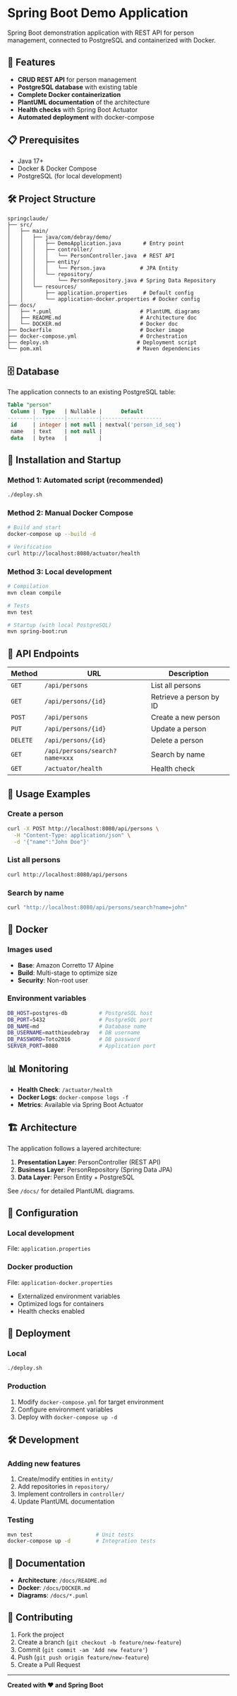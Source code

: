 # Spring Boot Demo Application

Spring Boot demonstration application with REST API for person management, connected to PostgreSQL and containerized with Docker.

## 🚀 Features

- **CRUD REST API** for person management
- **PostgreSQL database** with existing table
- **Complete Docker containerization**
- **PlantUML documentation** of the architecture
- **Health checks** with Spring Boot Actuator
- **Automated deployment** with docker-compose

## 📋 Prerequisites

- Java 17+
- Docker & Docker Compose
- PostgreSQL (for local development)

## 🛠️ Project Structure

```
springclaude/
├── src/
│   ├── main/
│   │   ├── java/com/debray/demo/
│   │   │   ├── DemoApplication.java       # Entry point
│   │   │   ├── controller/
│   │   │   │   └── PersonController.java  # REST API
│   │   │   ├── entity/
│   │   │   │   └── Person.java           # JPA Entity
│   │   │   └── repository/
│   │   │       └── PersonRepository.java # Spring Data Repository
│   │   └── resources/
│   │       ├── application.properties     # Default config
│   │       └── application-docker.properties # Docker config
├── docs/
│   ├── *.puml                            # PlantUML diagrams
│   ├── README.md                         # Architecture doc
│   └── DOCKER.md                         # Docker doc
├── Dockerfile                            # Docker image
├── docker-compose.yml                    # Orchestration
├── deploy.sh                            # Deployment script
└── pom.xml                              # Maven dependencies
```

## 🗄️ Database

The application connects to an existing PostgreSQL table:

```sql
Table "person"
 Column |  Type   | Nullable |      Default      
--------|---------|----------|-------------------
 id     | integer | not null | nextval('person_id_seq')
 name   | text    | not null | 
 data   | bytea   |          | 
```

## 🔧 Installation and Startup

### Method 1: Automated script (recommended)

```bash
./deploy.sh
```

### Method 2: Manual Docker Compose

```bash
# Build and start
docker-compose up --build -d

# Verification
curl http://localhost:8080/actuator/health
```

### Method 3: Local development

```bash
# Compilation
mvn clean compile

# Tests
mvn test

# Startup (with local PostgreSQL)
mvn spring-boot:run
```

## 📡 API Endpoints

| Method | URL | Description |
|---------|-----|-------------|
| `GET` | `/api/persons` | List all persons |
| `GET` | `/api/persons/{id}` | Retrieve a person by ID |
| `POST` | `/api/persons` | Create a new person |
| `PUT` | `/api/persons/{id}` | Update a person |
| `DELETE` | `/api/persons/{id}` | Delete a person |
| `GET` | `/api/persons/search?name=xxx` | Search by name |
| `GET` | `/actuator/health` | Health check |

## 💾 Usage Examples

### Create a person
```bash
curl -X POST http://localhost:8080/api/persons \
  -H "Content-Type: application/json" \
  -d '{"name":"John Doe"}'
```

### List all persons
```bash
curl http://localhost:8080/api/persons
```

### Search by name
```bash
curl "http://localhost:8080/api/persons/search?name=john"
```

## 🐳 Docker

### Images used
- **Base**: Amazon Corretto 17 Alpine
- **Build**: Multi-stage to optimize size
- **Security**: Non-root user

### Environment variables
```bash
DB_HOST=postgres-db          # PostgreSQL host
DB_PORT=5432                 # PostgreSQL port  
DB_NAME=md                   # Database name
DB_USERNAME=matthieudebray   # DB username
DB_PASSWORD=Toto2016         # DB password
SERVER_PORT=8080             # Application port
```

## 📊 Monitoring

- **Health Check**: `/actuator/health`
- **Docker Logs**: `docker-compose logs -f`
- **Metrics**: Available via Spring Boot Actuator

## 🏗️ Architecture

The application follows a layered architecture:

1. **Presentation Layer**: PersonController (REST API)
2. **Business Layer**: PersonRepository (Spring Data JPA)  
3. **Data Layer**: Person Entity + PostgreSQL

See `/docs/` for detailed PlantUML diagrams.

## 🔧 Configuration

### Local development
File: `application.properties`

### Docker production
File: `application-docker.properties`
- Externalized environment variables
- Optimized logs for containers
- Health checks enabled

## 🚀 Deployment

### Local
```bash
./deploy.sh
```

### Production
1. Modify `docker-compose.yml` for target environment
2. Configure environment variables
3. Deploy with `docker-compose up -d`

## 🛠️ Development

### Adding new features
1. Create/modify entities in `entity/`
2. Add repositories in `repository/`
3. Implement controllers in `controller/`
4. Update PlantUML documentation

### Testing
```bash
mvn test                    # Unit tests
docker-compose up -d        # Integration tests
```

## 📝 Documentation

- **Architecture**: `/docs/README.md`
- **Docker**: `/docs/DOCKER.md`  
- **Diagrams**: `/docs/*.puml`

## 🤝 Contributing

1. Fork the project
2. Create a branch (`git checkout -b feature/new-feature`)
3. Commit (`git commit -am 'Add new feature'`)
4. Push (`git push origin feature/new-feature`)
5. Create a Pull Request

---

**Created with ❤️ and Spring Boot**
